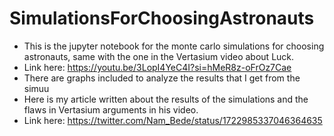 # SimulationsForChoosingAstronauts
- This is the jupyter notebook for the monte carlo simulations for choosing astronauts, same with the one in the Vertasium video about Luck.
- Link here: https://youtu.be/3LopI4YeC4I?si=hMeR8z-oFrOz7Cae
- There are graphs included to analyze the results that I get from the simuu
- Here is my article written about the results of the simulations and the flaws in Vertasium arguments in his video.
- Link here: https://twitter.com/Nam_Bede/status/1722985337046364635
